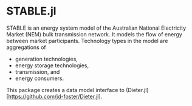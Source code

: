 # STABLE.jl

STABLE is an energy system model of the Australian National Electricity Market (NEM)
bulk transmission network. It models the flow of energy between market participants.
Technology types in the model are aggregations of
 - generation technologies,
 - energy storage technologies,
 - transmission, and
 - energy consumers.

This package creates a data model interface to (Dieter.jl)[https://github.com/jd-foster/Dieter.jl].